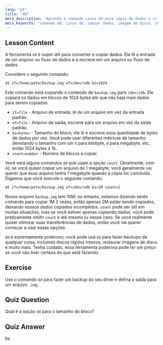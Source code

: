 ```yaml
---
lang: "pt"
title: "dd"
meta_description: "Aprenda o comando Linux dd para cópia de dados e criação de imagens de disco. Entenda suas opções como if, of e bs. Comece sua jornada de gerenciamento de dados Linux!"
meta_keywords: "comando dd, Linux dd, copiar dados, imagem de disco, tutorial Linux, iniciante, guia, backup de dados"
---
```


## Lesson Content

A ferramenta `dd` é super útil para converter e copiar dados. Ela lê a entrada de um arquivo ou fluxo de dados e a escreve em um arquivo ou fluxo de dados.

Considere o seguinte comando:

```bash
dd if=/home/pete/backup.img of=/dev/sdb bs=1024
```

Este comando está copiando o conteúdo de `backup.img` para `/dev/sdb`. Ele copiará os dados em blocos de 1024 bytes até que não haja mais dados para serem copiados.

- `if=file` - Arquivo de entrada; lê de um arquivo em vez da entrada padrão.
- `of=file` - Arquivo de saída; escreve para um arquivo em vez da saída padrão.
- `bs=bytes` - Tamanho do bloco; ele lê e escreve essa quantidade de bytes de dados por vez. Você pode usar diferentes métricas de tamanho denotando o tamanho com um `k` para kilobyte, `m` para megabyte, etc., então 1024 bytes é 1k.
- `count=number` - Número de blocos a copiar.

Você verá alguns comandos `dd` que usam a opção `count`. Geralmente, com `dd`, se você quiser copiar um arquivo de 1 megabyte, você geralmente vai querer que esse arquivo tenha 1 megabyte quando a cópia for concluída. Digamos que você execute o seguinte comando:

```bash
dd if=/home/pete/backup.img of=/dev/sdb bs=1M count=2
```

Nosso arquivo `backup.img` tem 10M; no entanto, estamos dizendo neste comando para copiar 1M 2 vezes, então apenas 2M estão sendo copiados, deixando nossos dados copiados incompletos. `count` pode ser útil em muitas situações, mas se você estiver apenas copiando dados, você pode praticamente omitir `count` e até mesmo `bs` nesse caso. Se você realmente quiser otimizar suas transferências de dados, então você vai querer começar a usar essas opções.

`dd` é extremamente poderoso; você pode usá-lo para fazer backups de qualquer coisa, incluindo discos rígidos inteiros, restaurar imagens de disco e muito mais. Tenha cuidado, essa ferramenta poderosa pode ter um preço se você não tiver certeza do que está fazendo.

## Exercise

Use o comando `dd` para fazer um backup do seu drive e defina a saída para um arquivo `.img`.

## Quiz Question

Qual é a opção `dd` para o tamanho do bloco?

## Quiz Answer

bs
